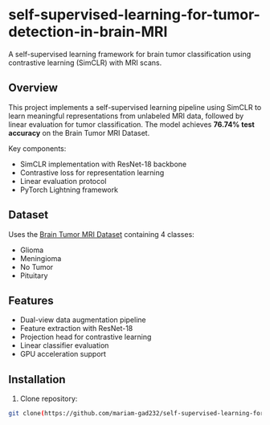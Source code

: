 # self-supervised-learning-for-tumor-detection-in-brain-MRI
A self-supervised learning framework for brain tumor classification using contrastive learning (SimCLR) with MRI scans.

## Overview
This project implements a self-supervised learning pipeline using SimCLR to learn meaningful representations from unlabeled MRI data, followed by linear evaluation for tumor classification. The model achieves **76.74% test accuracy** on the Brain Tumor MRI Dataset.

Key components:
- SimCLR implementation with ResNet-18 backbone
- Contrastive loss for representation learning
- Linear evaluation protocol
- PyTorch Lightning framework

## Dataset
Uses the [Brain Tumor MRI Dataset](https://www.kaggle.com/datasets/masoudnickparvar/brain-tumor-mri-dataset) containing 4 classes:
- Glioma
- Meningioma
- No Tumor 
- Pituitary




## Features
- Dual-view data augmentation pipeline
- Feature extraction with ResNet-18
- Projection head for contrastive learning
- Linear classifier evaluation
- GPU acceleration support

## Installation
1. Clone repository:
```bash
git clone(https://github.com/mariam-gad232/self-supervised-learning-for-tumor-detection-in-brain-MRI)

